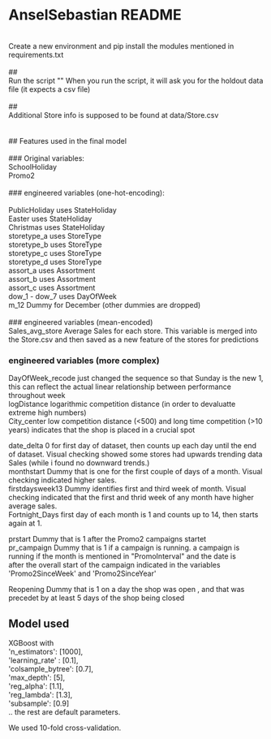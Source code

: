 # AnselSebastian README<br/>
<br/>
Create a new environment and pip install the modules mentioned in requirements.txt<br/>
<br/>
##<br/>
Run the script ""
When you run the script, it will ask you for the holdout data file (it expects a csv file)<br/>
<br/>
##<br/>
Additional Store info is supposed to be found at data/Store.csv<br/>
<br/>
<br/>
## Features used in the final model<br/>
<br/>
### Original variables:<br/>
SchoolHoliday<br/>
Promo2<br/>
<br/>
### engineered variables (one-hot-encoding):<br/>
<br/>
PublicHoliday          uses StateHoliday<br/> 
Easter                 uses StateHoliday<br/>
Christmas              uses StateHoliday<br/>
storetype_a            uses StoreType<br/>
storetype_b            uses StoreType<br/>
storetype_c            uses StoreType<br/>
storetype_d            uses StoreType<br/>
assort_a               uses Assortment<br/>
assort_b               uses Assortment<br/>
assort_c               uses Assortment<br/>
dow_1 - dow_7          uses DayOfWeek<br/>
m_12                   Dummy for December (other dummies are dropped)<br/>
<br/>
### engineered variables (mean-encoded)<br/>
Sales_avg_store        Average Sales for each store. This variable is merged into the Store.csv and then saved as a new feature of the stores for predictions<br/>

### engineered variables (more complex)<br/>
DayOfWeek_recode       just changed the sequence so that Sunday is the new 1, this can reflect the actual linear relationship between performance throughout week<br/>
logDistance            logarithmic competition distance (in order to devaluatte extreme high numbers)<br/>
City_center            low competition distance (<500) and long time competition (>10 years) indicates that the shop is placed in a crucial spot<br/>


date_delta             0 for first day of dataset, then counts up each day until the end of dataset. Visual checking showed some stores had upwards trending data Sales (while i found no downward trends.)<br/>
monthstart             Dummy that is one for the first couple of days of a month. Visual checking indicated higher sales.<br/>
firstdaysweek13        Dummy identifies first and third week of month. Visual checking indicated that the first and thrid week of any month have higher average sales.<br/>
Fortnight_Days         first day of each month is 1 and counts up to 14, then starts again at 1.<br/>


prstart                Dummy that is 1 after the Promo2 campaigns startet<br/>
pr_campaign            Dummy that is 1 if a campaign is running. a campaign is running if the month is mentioned in "PromoInterval" and the date is<br/>
                        after the overall start of the campaign indicated in the variables 'Promo2SinceWeek' and 'Promo2SinceYear'<br/>
                       
Reopening              Dummy that is 1 on a day the shop was open , and that was precedet by at least 5 days of the shop being closed<br/>



## Model used<br/>

XGBoost with<br/>
    'n_estimators': [1000],<br/>
    'learning_rate' : [0.1],<br/>
    'colsample_bytree': [0.7],<br/>
    'max_depth': [5],<br/>
    'reg_alpha': [1.1],<br/>
    'reg_lambda': [1.3],<br/>
    'subsample': [0.9]<br/>
.. the rest are default parameters. <br/>

We used 10-fold cross-validation.<br/>



